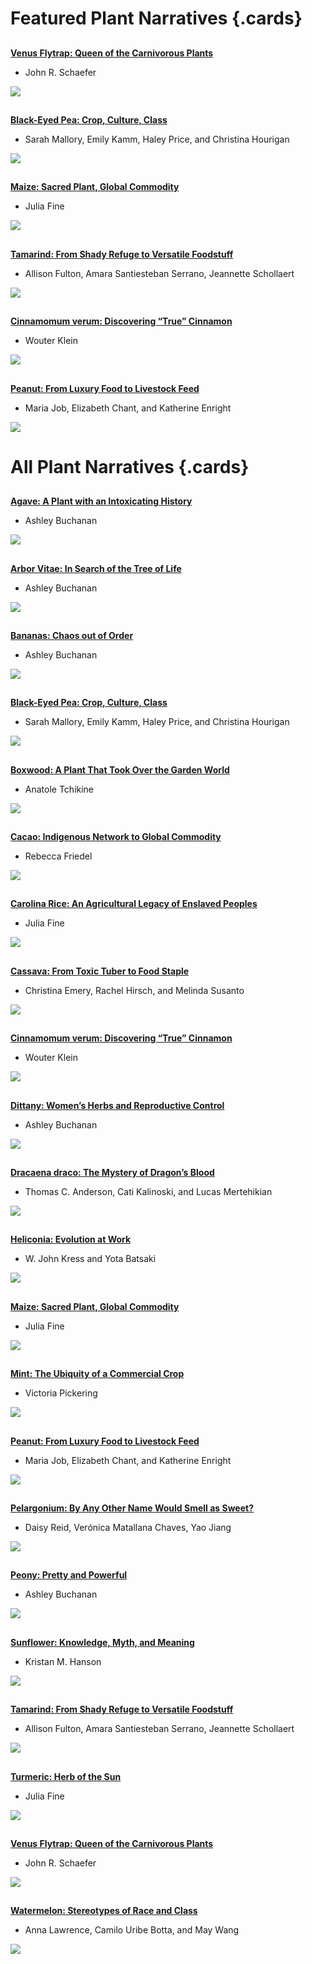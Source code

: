 <param ve-config title="Plant Humanities">

# Featured Plant Narratives {.cards}

##
[**Venus Flytrap: Queen of the Carnivorous Plants**](/venus_flytrap)

- John R. Schaefer

![](/images/thumbnails/venus_flytrap_thumbnail.jpg)

##
[**Black-Eyed Pea: Crop, Culture, Class**](/black_eyed_peas)

- Sarah Mallory, Emily Kamm, Haley Price, and Christina Hourigan

![](/images/thumbnails/black_eyed_pea_1.jpg)

##
[**Maize: Sacred Plant, Global Commodity**](/maize)

- Julia Fine

![](/images/thumbnails/maize__thumbnail.jpg)

##
[**Tamarind: From Shady Refuge to Versatile Foodstuff**](/tamarind)

- Allison Fulton, Amara Santiesteban Serrano, Jeannette Schollaert

![](/images/thumbnails/tamarind.jpg)

##
[**Cinnamomum verum: Discovering “True” Cinnamon**](/cinnamon)

- Wouter Klein

![](/images/thumbnails/cinnamon.jpg)

##
[**Peanut: From Luxury Food to Livestock Feed**](/peanut)

- Maria Job, Elizabeth Chant, and Katherine Enright

![](/images/thumbnails/peanut.jpg)


# All Plant Narratives {.cards}

##
[**Agave: A Plant with an Intoxicating History**](/Agave)

- Ashley Buchanan

![](/images/thumbnails/agave.jpg)

##
[**Arbor Vitae: In Search of the Tree of Life**](/arbor_vitae)

- Ashley Buchanan

![](/images/thumbnails/arbor-vitae.jpg)

##
[**Bananas: Chaos out of Order**](/Banana)

- Ashley Buchanan

![](/images/thumbnails/Banana.jpg)

##
[**Black-Eyed Pea: Crop, Culture, Class**](/black_eyed_peas)

- Sarah Mallory, Emily Kamm, Haley Price, and Christina Hourigan

![](/images/thumbnails/black_eyed_pea_1.jpg)

##
[**Boxwood: A Plant That Took Over the Garden World**](/boxwood)

- Anatole Tchikine

![](/images/thumbnails/boxwood.jpg)

##
[**Cacao: Indigenous Network to Global Commodity**](/cacao)

- Rebecca Friedel

![](/images/thumbnails/cacao.jpg)

##
[**Carolina Rice: An Agricultural Legacy of Enslaved Peoples**](/carolina_rice)

- Julia Fine

![](/images/thumbnails/carolina-rice.jpg)

##
[**Cassava: From Toxic Tuber to Food Staple**](/cassava)

- Christina Emery, Rachel Hirsch, and Melinda Susanto

![](/images/thumbnails/cassava.jpg)

##
[**Cinnamomum verum: Discovering “True” Cinnamon**](/cinnamon)

- Wouter Klein

![](/images/thumbnails/cinnamon.jpg)

##
[**Dittany: Women’s Herbs and Reproductive Control**](/Dittany)

- Ashley Buchanan

![](/images/thumbnails/dittany.jpg)

##
[**Dracaena draco: The Mystery of Dragon’s Blood**](/dragon_tree)

- Thomas C. Anderson, Cati Kalinoski, and Lucas Mertehikian

![](/images/thumbnails/dragon_tree.jpg)

##
[**Heliconia: Evolution at Work**](/heliconia)

- W. John Kress and Yota Batsaki

![](/images/thumbnails/heliconia.jpg)

##
[**Maize: Sacred Plant, Global Commodity**](/maize)

- Julia Fine

![](/images/thumbnails/maize__thumbnail.jpg) 

##
[**Mint: The Ubiquity of a Commercial Crop**](/mint)

- Victoria Pickering

![](/images/thumbnails/mint.jpg) 

##
[**Peanut: From Luxury Food to Livestock Feed**](/peanut)

- Maria Job, Elizabeth Chant, and Katherine Enright

![](/images/thumbnails/peanut.jpg)

##
[**Pelargonium: By Any Other Name Would Smell as Sweet?**](/pelargonium)

- Daisy Reid, Verónica Matallana Chaves, Yao Jiang

![](/images/thumbnails/pelargonium.jpg)

##
[**Peony: Pretty and Powerful**](/Peony)

- Ashley Buchanan

![](/images/thumbnails/Peony_Thumbnail.jpg)

##
[**Sunflower: Knowledge, Myth, and Meaning**](/sunflower)

- Kristan M. Hanson

![](/images/thumbnails/Sunflower_thumbnail.jpg)

##
[**Tamarind: From Shady Refuge to Versatile Foodstuff**](/tamarind)

- Allison Fulton, Amara Santiesteban Serrano, Jeannette Schollaert

![](/images/thumbnails/tamarind.jpg)

##
[**Turmeric: Herb of the Sun**](/turmeric)

- Julia Fine

![](/images/thumbnails/turmeric.jpg)

##
[**Venus Flytrap: Queen of the Carnivorous Plants**](/venus_flytrap)

- John R. Schaefer

![](/images/thumbnails/venus_flytrap_thumbnail.jpg)

##
[**Watermelon: Stereotypes of Race and Class**](/watermelon)

- Anna Lawrence, Camilo Uribe Botta, and May Wang

![](/images/thumbnails/watermelon.jpg)

